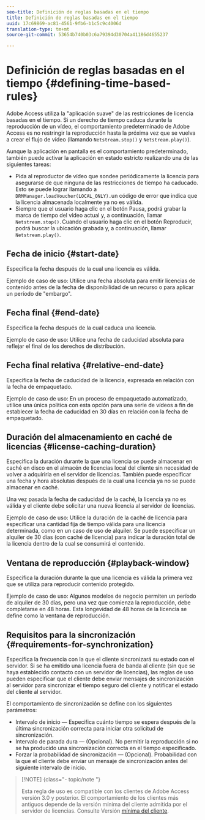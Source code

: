 ```yaml
---
seo-title: Definición de reglas basadas en el tiempo
title: Definición de reglas basadas en el tiempo
uuid: 17c69869-ac81-4561-9fb6-b1c5c9c4006d
translation-type: tm+mt
source-git-commit: 53654b740b03c6a79394d30704a41186d4655237

---
```



# Definición de reglas basadas en el tiempo {#defining-time-based-rules}

Adobe Access utiliza la &quot;aplicación suave&quot; de las restricciones de licencia basadas en el tiempo. Si un derecho de tiempo caduca durante la reproducción de un vídeo, el comportamiento predeterminado de Adobe Access es no restringir la reproducción hasta la próxima vez que se vuelva a crear el flujo de vídeo (llamando `Netstream.stop()` y `Netstream.play()`).

Aunque la aplicación en pantalla es el comportamiento predeterminado, también puede activar la aplicación en estado estricto realizando una de las siguientes tareas:

* Pida al reproductor de vídeo que sondee periódicamente la licencia para asegurarse de que ninguna de las restricciones de tiempo ha caducado. Esto se puede lograr llamando a `DRMManager.loadVoucher(LOCAL_ONLY).`un código de error que indica que la licencia almacenada localmente ya no es válida.
* Siempre que el usuario haga clic en el botón Pausa, podrá grabar la marca de tiempo del vídeo actual y, a continuación, llamar `Netstream.stop().`Cuando el usuario haga clic en el botón Reproducir, podrá buscar la ubicación grabada y, a continuación, llamar `Netstream.play()`.

## Fecha de inicio {#start-date}

Especifica la fecha después de la cual una licencia es válida.

Ejemplo de caso de uso: Utilice una fecha absoluta para emitir licencias de contenido antes de la fecha de disponibilidad de un recurso o para aplicar un período de &quot;embargo&quot;.

## Fecha final {#end-date}

Especifica la fecha después de la cual caduca una licencia.

Ejemplo de caso de uso: Utilice una fecha de caducidad absoluta para reflejar el final de los derechos de distribución.

## Fecha final relativa {#relative-end-date}

Especifica la fecha de caducidad de la licencia, expresada en relación con la fecha de empaquetado.

Ejemplo de caso de uso: En un proceso de empaquetado automatizado, utilice una única política con esta opción para una serie de vídeos a fin de establecer la fecha de caducidad en 30 días en relación con la fecha de empaquetado.

## Duración del almacenamiento en caché de licencias {#license-caching-duration}

Especifica la duración durante la que una licencia se puede almacenar en caché en disco en el almacén de licencias local del cliente sin necesidad de volver a adquirirla en el servidor de licencias. También puede especificar una fecha y hora absolutas después de la cual una licencia ya no se puede almacenar en caché.

Una vez pasada la fecha de caducidad de la caché, la licencia ya no es válida y el cliente debe solicitar una nueva licencia al servidor de licencias.

Ejemplo de caso de uso: Utilice la duración de la caché de licencia para especificar una cantidad fija de tiempo válida para una licencia determinada, como en un caso de uso de alquiler. Se puede especificar un alquiler de 30 días (con caché de licencia) para indicar la duración total de la licencia dentro de la cual se consumirá el contenido.

## Ventana de reproducción {#playback-window}

Especifica la duración durante la que una licencia es válida la primera vez que se utiliza para reproducir contenido protegido.

Ejemplo de caso de uso: Algunos modelos de negocio permiten un período de alquiler de 30 días, pero una vez que comienza la reproducción, debe completarse en 48 horas. Esta longevidad de 48 horas de la licencia se define como la ventana de reproducción.

## Requisitos para la sincronización {#requirements-for-synchronization}

Especifica la frecuencia con la que el cliente sincronizará su estado con el servidor. Si se ha emitido una licencia fuera de banda al cliente (sin que se haya establecido contacto con un servidor de licencias), las reglas de uso pueden especificar que el cliente debe enviar mensajes de sincronización al servidor para sincronizar el tiempo seguro del cliente y notificar el estado del cliente al servidor.

El comportamiento de sincronización se define con los siguientes parámetros:

* Intervalo de inicio — Especifica cuánto tiempo se espera después de la última sincronización correcta para iniciar otra solicitud de sincronización.
* Intervalo de parada dura — (Opcional). No permitir la reproducción si no se ha producido una sincronización correcta en el tiempo especificado.
* Forzar la probabilidad de sincronización — (Opcional). Probabilidad con la que el cliente debe enviar un mensaje de sincronización antes del siguiente intervalo de inicio.

>[!NOTE] {class=&quot;- topic/note &quot;}
>
>Esta regla de uso es compatible con los clientes de Adobe Access versión 3.0 y posterior. El comportamiento de los clientes más antiguos depende de la versión mínima del cliente admitida por el servidor de licencias. Consulte Versión [mínima del cliente](../../../../aaxs-protecting-content/content-implementing-the-license-server/content-handling-license-reqs/content-minimum-client-version.md).